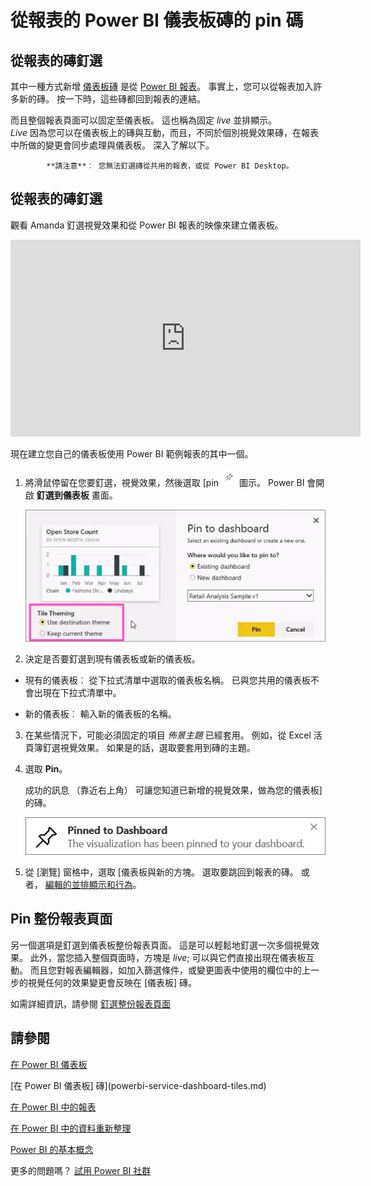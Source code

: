 <properties
   pageTitle="從報表的 Power BI 儀表板磚的 pin 碼"
   description="從報表，磚釘選到 Power BI 儀表板。"
   services="powerbi"
   documentationCenter=""
   authors="mihart"
   manager="mblythe"
   backup=""
   editor=""
   tags=""
   featuredVideoId="lJKgWnvl6bQ"
   qualityFocus="no"
   qualityDate=""/>

<tags
   ms.service="powerbi"
   ms.devlang="NA"
   ms.topic="article"
   ms.tgt_pltfrm="NA"
   ms.workload="powerbi"
   ms.date="10/07/2016"
   ms.author="mihart"/>

# 從報表的 Power BI 儀表板磚的 pin 碼
## 從報表的磚釘選

﻿其中一種方式新增 [儀表板磚](powerbi-service-dashboard-tiles.md) 是從 [Power BI 報表](powerbi-service-reports.md)。 事實上，您可以從報表加入許多新的磚。  按一下時，這些磚都回到報表的連結。

而且整個報表頁面可以固定至儀表板。  這也稱為固定 *live* 並排顯示。  
            *Live* 因為您可以在儀表板上的磚與互動，而且，不同於個別視覺效果磚，在報表中所做的變更會同步處理與儀表板。 深入了解以下。


            **請注意**︰ 您無法釘選磚從共用的報表，或從 Power BI Desktop。

## 從報表的磚釘選

觀看 Amanda 釘選視覺效果和從 Power BI 報表的映像來建立儀表板。
<iframe width="560" height="315" src="https://www.youtube.com/embed/lJKgWnvl6bQ" frameborder="0" allowfullscreen></iframe>

現在建立您自己的儀表板使用 Power BI 範例報表的其中一個。

1.  將滑鼠停留在您要釘選，視覺效果，然後選取 [pin ![](media/powerbi-service-pin-a-tile-to-a-dashboard-from-a-report/PBI_PinTile_Small.png) 圖示。 Power BI 會開啟 **釘選到儀表板** 畫面。

      ![](media/powerbi-service-pin-a-tile-to-a-dashboard-from-a-report/PBI_themes2.png)

2. 決定是否要釘選到現有儀表板或新的儀表板。

  -   現有的儀表板︰ 從下拉式清單中選取的儀表板名稱。 已與您共用的儀表板不會出現在下拉式清單中。

  -   新的儀表板︰ 輸入新的儀表板的名稱。

3. 在某些情況下，可能必須固定的項目 *佈景主題* 已經套用。  例如，從 Excel 活頁簿釘選視覺效果。 如果是的話，選取要套用到磚的主題。

4.  選取 **Pin**。

    成功的訊息 （靠近右上角） 可讓您知道已新增的視覺效果，做為您的儀表板] 的磚。

    ![](media/powerbi-service-pin-a-tile-to-a-dashboard-from-a-report/pinSuccess.png)

4.  從 [瀏覽] 窗格中，選取 [儀表板與新的方塊。 選取要跳回到報表的磚。 或者， [編輯的並排顯示和行為](powerbi-service-edit-a-tile-in-a-dashboard.md)。

## Pin 整份報表頁面

另一個選項是釘選到儀表板整份報表頁面。 這是可以輕鬆地釘選一次多個視覺效果。  此外，當您插入整個頁面時，方塊是 *live*; 可以與它們直接出現在儀表板互動。 而且您對報表編輯器，如加入篩選條件，或變更圖表中使用的欄位中的上一步的視覺任何的效果變更會反映在 [儀表板] 磚。  

如需詳細資訊，請參閱 [釘選整份報表頁面](powerbi-service-pin-a-live-tile-to-a-dashboard-from-a-report.md)


## 請參閱

[在 Power BI 儀表板](powerbi-service-dashboards.md)

[在 Power BI 儀表板] 磚](powerbi-service-dashboard-tiles.md)

[在 Power BI 中的報表](powerbi-service-reports.md)

[在 Power BI 中的資料重新整理](powerbi-refresh-data.md)

[Power BI 的基本概念](powerbi-service-basic-concepts.md)

更多的問題嗎？ [試用 Power BI 社群](http://community.powerbi.com/)
